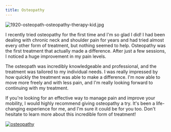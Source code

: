 ```yaml
---
title: Osteopathy
---
```


![1920-osteopath-osteopathy-therapy-kid.jpg](/1920-osteopath-osteopathy-therapy-kid.jpg)

I recently tried osteopathy for the first time and I'm so glad I did! I had been dealing with chronic neck and shoulder pain for years and had tried almost every other form of treatment, but nothing seemed to help. Osteopathy was the first treatment that actually made a difference. After just a few sessions, I noticed a huge improvement in my pain levels.

The osteopath was incredibly knowledgeable and professional, and the treatment was tailored to my individual needs. I was really impressed by how quickly the treatment was able to make a difference. I'm now able to move more freely and with less pain, and I'm really looking forward to continuing with my treatment.

If you're looking for an effective way to manage pain and improve your mobility, I would highly recommend giving osteopathy a try. It's been a life-changing experience for me, and I'm sure it could be for you too. Don't hesitate to learn more about this incredible form of treatment!

[![osteopathy](<https://dabuttonfactory.com/button.png?t=CHECK+SERVICE&f=Noto+Sans-Bold&ts=26&tc=fff&hp=45&vp=20&c=11&bgt=unicolored&bgc=4bd42f>)](<https://londonexpertfinder.com/link>)